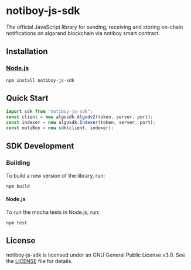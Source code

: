 # notiboy-js-sdk
 The official JavaScript library for sending, receiving and storing on-chain notifications on algorand blockchain via notiboy smart contract.

## Installation
### [Node.js](https://nodejs.org/en/download/)

```
npm install notiboy-js-sdk
```
## Quick Start
```javascript
import sdk from "notiboy-js-sdk";
const client = new algosdk.Algodv2(token, server, port);
const indexer = new algosdk.Indexer(token, server, port);
const notiBoy = new sdk(client, indexer);
```
## SDK Development
### Building

To build a new version of the library, run:

```
npm build
```

#### Node.js

To run the mocha tests in Node.js, run:

```
npm test
```
## License

notiboy-js-sdk is licensed under an GNU General Public License v3.0. See the [LICENSE](https://github.com/Notiboy-Project/notiboy-js-sdk/blob/main/LICENSE) file for details.